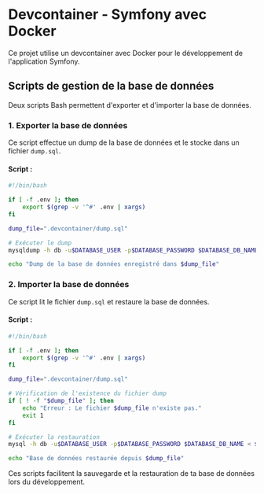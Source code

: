 # Devcontainer - Symfony avec Docker

Ce projet utilise un devcontainer avec Docker pour le développement de l'application Symfony.

## Scripts de gestion de la base de données

Deux scripts Bash permettent d'exporter et d'importer la base de données.

### 1. Exporter la base de données

Ce script effectue un dump de la base de données et le stocke dans un fichier `dump.sql`.

#### Script :

```bash
#!/bin/bash

if [ -f .env ]; then
    export $(grep -v '^#' .env | xargs)
fi

dump_file=".devcontainer/dump.sql"

# Exécuter le dump
mysqldump -h db -u$DATABASE_USER -p$DATABASE_PASSWORD $DATABASE_DB_NAME > $dump_file

echo "Dump de la base de données enregistré dans $dump_file"
```

### 2. Importer la base de données

Ce script lit le fichier `dump.sql` et restaure la base de données.

#### Script : 

```bash
#!/bin/bash

if [ -f .env ]; then
    export $(grep -v '^#' .env | xargs)
fi

dump_file=".devcontainer/dump.sql"

# Vérification de l'existence du fichier dump
if [ ! -f "$dump_file" ]; then
    echo "Erreur : Le fichier $dump_file n'existe pas."
    exit 1
fi

# Exécuter la restauration
mysql -h db -u$DATABASE_USER -p$DATABASE_PASSWORD $DATABASE_DB_NAME < $dump_file

echo "Base de données restaurée depuis $dump_file"
```

Ces scripts facilitent la sauvegarde et la restauration de ta base de données lors du développement.
